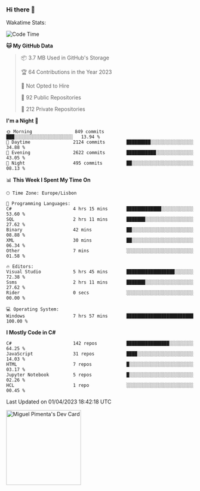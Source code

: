 ### Hi there 👋

<!--
**miguelpimenta/miguelpimenta** is a ✨ _special_ ✨ repository because its `README.md` (this file) appears on your GitHub profile.

Here are some ideas to get you started:

- 🔭 I’m currently working on ...
- 🌱 I’m currently learning ...
- 👯 I’m looking to collaborate on ...
- 🤔 I’m looking for help with ...
- 💬 Ask me about ...
- 📫 How to reach me: ...
- 😄 Pronouns: ...
- ⚡ Fun fact: ...
-->

Wakatime Stats:
<!--START_SECTION:waka-->
![Code Time](http://img.shields.io/badge/Code%20Time-3%2C819%20hrs%2027%20mins-blue)

**🐱 My GitHub Data** 

> 📦 3.7 MB Used in GitHub's Storage 
 > 
> 🏆 64 Contributions in the Year 2023
 > 
> 🚫 Not Opted to Hire
 > 
> 📜 92 Public Repositories 
 > 
> 🔑 212 Private Repositories 
 > 
**I'm a Night 🦉** 

```text
🌞 Morning                849 commits         ███░░░░░░░░░░░░░░░░░░░░░░   13.94 % 
🌆 Daytime                2124 commits        █████████░░░░░░░░░░░░░░░░   34.88 % 
🌃 Evening                2622 commits        ███████████░░░░░░░░░░░░░░   43.05 % 
🌙 Night                  495 commits         ██░░░░░░░░░░░░░░░░░░░░░░░   08.13 % 
```


📊 **This Week I Spent My Time On** 

```text
🕑︎ Time Zone: Europe/Lisbon

💬 Programming Languages: 
C#                       4 hrs 15 mins       █████████████░░░░░░░░░░░░   53.60 % 
SQL                      2 hrs 11 mins       ███████░░░░░░░░░░░░░░░░░░   27.62 % 
Binary                   42 mins             ██░░░░░░░░░░░░░░░░░░░░░░░   08.88 % 
XML                      30 mins             ██░░░░░░░░░░░░░░░░░░░░░░░   06.34 % 
Other                    7 mins              ░░░░░░░░░░░░░░░░░░░░░░░░░   01.58 % 

🔥 Editors: 
Visual Studio            5 hrs 45 mins       ██████████████████░░░░░░░   72.38 % 
Ssms                     2 hrs 11 mins       ███████░░░░░░░░░░░░░░░░░░   27.62 % 
Rider                    0 secs              ░░░░░░░░░░░░░░░░░░░░░░░░░   00.00 % 

💻 Operating System: 
Windows                  7 hrs 57 mins       █████████████████████████   100.00 % 
```

**I Mostly Code in C#** 

```text
C#                       142 repos           ████████████████░░░░░░░░░   64.25 % 
JavaScript               31 repos            ████░░░░░░░░░░░░░░░░░░░░░   14.03 % 
HTML                     7 repos             █░░░░░░░░░░░░░░░░░░░░░░░░   03.17 % 
Jupyter Notebook         5 repos             █░░░░░░░░░░░░░░░░░░░░░░░░   02.26 % 
HCL                      1 repo              ░░░░░░░░░░░░░░░░░░░░░░░░░   00.45 % 
```




 Last Updated on 01/04/2023 18:42:18 UTC
<!--END_SECTION:waka-->

<a href="https://app.daily.dev/MiguelPimenta"><img src="https://api.daily.dev/devcards/05b7ad917b6047f3b1368fb0fe084ad8.png?r=sx6" width="200" alt="Miguel Pimenta's Dev Card"/></a>
